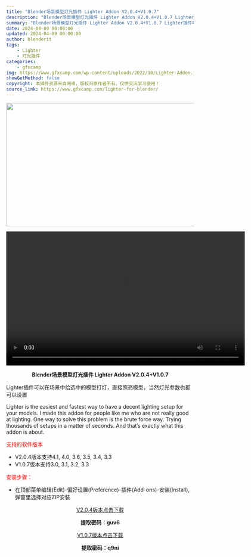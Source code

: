 ```yaml
---
title: "Blender场景模型灯光插件 Lighter Addon V2.0.4+V1.0.7"
description: "Blender场景模型灯光插件 Lighter Addon V2.0.4+V1.0.7 Lighter插件可以在场景中给选中的模型打灯，直接照亮模型，当然灯光参数也都可以设置 Lighter is t..."
summary: "Blender场景模型灯光插件 Lighter Addon V2.0.4+V1.0.7 Lighter插件可以在场景中给选中的模型打灯，直接照亮模型，当然灯光参数也都可以设置 Lighter is t..."
date: 2024-04-09 00:00:00
updated: 2024-04-09 00:00:00
author: blenderit
tags: 
    - Lighter
    - 灯光插件
categories:
    - gfxcamp
img: https://www.gfxcamp.com/wp-content/uploads/2022/10/Lighter-Addon.jpg
showGetMethod: false
copyright: 本插件资源来自网络，版权归原作者所有，仅供交流学习使用！
source_link: https://www.gfxcamp.com/lighter-for-blender/
---
```

<div><p><img decoding="async" class="aligncenter size-full wp-image-107687" src="https://www.gfxcamp.com/wp-content/uploads/2022/10/Lighter-Addon.jpg" data-src="https://www.gfxcamp.com/wp-content/uploads/2022/10/Lighter-Addon.jpg" alt="" width="590" height="331" data-srcset="https://www.gfxcamp.com/wp-content/uploads/2022/10/Lighter-Addon.jpg 590w, https://www.gfxcamp.com/wp-content/uploads/2022/10/Lighter-Addon-150x84.jpg 150w" data-sizes="(max-width: 590px) 100vw, 590px"><br>
</p><center><div style="width: 640px;" class="wp-video"><!--[if lt IE 9]><script>document.createElement('video');</script><![endif]-->
<video class="wp-video-shortcode" id="video-107685-1" width="640" height="360" preload="true" controls="controls"><source type="video/mp4" src="https://cloud.video.taobao.com//play/u/80049544/p/2/e/6/t/1/382929227334.mp4?_=1"></source><a href="https://cloud.video.taobao.com//play/u/80049544/p/2/e/6/t/1/382929227334.mp4">https://cloud.video.taobao.com//play/u/80049544/p/2/e/6/t/1/382929227334.mp4</a></video></div></center><p style="text-align: center;"><strong>Blender场景模型灯光插件 Lighter Addon V2.0.4+V1.0.7</strong></p><p>Lighter插件可以在场景中给选中的模型打灯，直接照亮模型，当然灯光参数也都可以设置</p><p>Lighter is the easiest and fastest way to have a decent lighting setup for your models. I made this addon for people like me who are not really good at lighting. One way to solve this problem is the brute force way. Trying thousands of setups in a matter of seconds. And that’s exactly what this addon is about.</p><p><span style="color: #ff0000;">支持的软件版本</span></p><ul>
<li>V2.0.4版本支持4.1, 4.0, 3.6, 3.5, 3.4, 3.3</li>
<li>V1.0.7版本支持3.0, 3.1, 3.2, 3.3</li>
</ul><p><span style="color: #ff0000;">安装步骤：</span></p><ul>
<li>在顶部菜单编辑(Edit)-偏好设置(Preference)-插件(Add-ons)-安装(Install),弹窗里选择对应ZIP安装</li>
</ul><p style="text-align: center;"><a class="maxbutton-3 maxbutton maxbutton-baidu" target="_blank" rel="noopener" href="https://pan.baidu.com/s/1xrsRiwZzilJsmP3jWLvL1g?pwd=guv6"><span class="mb-text">V2.0.4版本点击下载</span></a></p><p style="text-align: center;"><strong>提取密码：guv6</strong></p><p style="text-align: center;"><a class="maxbutton-3 maxbutton maxbutton-baidu" target="_blank" rel="noopener" href="https://pan.baidu.com/s/1wkbXNC2MbSz7OUkJhkSV1Q?pwd=q9ni"><span class="mb-text">V1.0.7版本点击下载</span></a></p><p style="text-align: center;"><strong>提取密码：q9ni</strong></p></div>